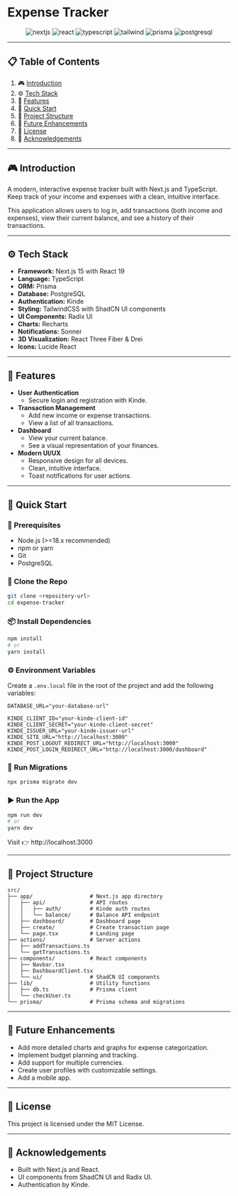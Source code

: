 # Expense Tracker

<div align="center">
  <div>
    <img src="https://img.shields.io/badge/-Next_JS-black?style=for-the-badge&logo=nextdotjs&logoColor=white" alt="nextjs" />
    <img src="https://img.shields.io/badge/-React-black?style=for-the-badge&logo=react&logoColor=61DAFB" alt="react" />
    <img src="https://img.shields.io/badge/-TypeScript-black?style=for-the-badge&logo=typescript&logoColor=3178C6" alt="typescript" />
    <img src="https://img.shields.io/badge/-TailwindCSS-black?style=for-the-badge&logo=tailwindcss&logoColor=white&color=38BDF8" alt="tailwind" />
    <img src="https://img.shields.io/badge/-Prisma-black?style=for-the-badge&logo=prisma&logoColor=white&color=2D3748" alt="prisma" />
    <img src="https://img.shields.io/badge/-PostgreSQL-black?style=for-the-badge&logo=postgresql&logoColor=white&color=336791" alt="postgresql" />
  </div>
</div>

---

## 📋 Table of Contents

1. 🎮 [Introduction](#introduction)
2. ⚙️ [Tech Stack](#tech-stack)
3. 🎯 [Features](#features)
4. 🚀 [Quick Start](#quick-start)
5. 📁 [Project Structure](#project-structure)
6. 🔮 [Future Enhancements](#future-enhancements)
7. 📄 [License](#license)
8. 🙏 [Acknowledgements](#acknowledgements)

---

## 🎮 Introduction

A modern, interactive expense tracker built with Next.js and TypeScript. Keep track of your income and expenses with a clean, intuitive interface.

This application allows users to log in, add transactions (both income and expenses), view their current balance, and see a history of their transactions.

---

## ⚙️ Tech Stack

- **Framework:** Next.js 15 with React 19
- **Language:** TypeScript
- **ORM:** Prisma
- **Database:** PostgreSQL
- **Authentication:** Kinde
- **Styling:** TailwindCSS with ShadCN UI components
- **UI Components:** Radix UI
- **Charts:** Recharts
- **Notifications:** Sonner
- **3D Visualization:** React Three Fiber & Drei
- **Icons:** Lucide React

---

## 🎯 Features

- **User Authentication**
  - Secure login and registration with Kinde.
- **Transaction Management**
  - Add new income or expense transactions.
  - View a list of all transactions.
- **Dashboard**
  - View your current balance.
  - See a visual representation of your finances.
- **Modern UI/UX**
  - Responsive design for all devices.
  - Clean, intuitive interface.
  - Toast notifications for user actions.

---

## 🚀 Quick Start

### 🔧 Prerequisites

- Node.js (>=18.x recommended)
- npm or yarn
- Git
- PostgreSQL

### 📁 Clone the Repo

```bash
git clone <repository-url>
cd expense-tracker
```

### 📦 Install Dependencies

```bash
npm install
# or
yarn install
```

### ⚙️ Environment Variables

Create a `.env.local` file in the root of the project and add the following variables:

```
DATABASE_URL="your-database-url"

KINDE_CLIENT_ID="your-kinde-client-id"
KINDE_CLIENT_SECRET="your-kinde-client-secret"
KINDE_ISSUER_URL="your-kinde-issuer-url"
KINDE_SITE_URL="http://localhost:3000"
KINDE_POST_LOGOUT_REDIRECT_URL="http://localhost:3000"
KINDE_POST_LOGIN_REDIRECT_URL="http://localhost:3000/dashboard"
```

### 🏃 Run Migrations

```bash
npx prisma migrate dev
```

### ▶️ Run the App

```bash
npm run dev
# or
yarn dev
```

Visit 👉 http://localhost:3000

---

## 📁 Project Structure

```
src/
├── app/                  # Next.js app directory
│   ├── api/              # API routes
│   │   ├── auth/         # Kinde auth routes
│   │   └── balance/      # Balance API endpoint
│   ├── dashboard/        # Dashboard page
│   ├── create/           # Create transaction page
│   └── page.tsx          # Landing page
├── actions/              # Server actions
│   ├── addTransactions.ts
│   └── getTransactions.ts
├── components/           # React components
│   ├── Navbar.tsx
│   ├── DashboardClient.tsx
│   └── ui/               # ShadCN UI components
├── lib/                  # Utility functions
│   ├── db.ts             # Prisma client
│   └── checkUser.ts
└── prisma/               # Prisma schema and migrations
```

---

## 🔮 Future Enhancements

- Add more detailed charts and graphs for expense categorization.
- Implement budget planning and tracking.
- Add support for multiple currencies.
- Create user profiles with customizable settings.
- Add a mobile app.

---

## 📄 License

This project is licensed under the MIT License.

---

## 🙏 Acknowledgements

- Built with Next.js and React.
- UI components from ShadCN UI and Radix UI.
- Authentication by Kinde.

